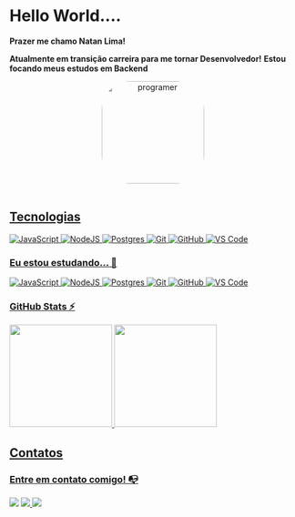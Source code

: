 # Hello World....

**Prazer me chamo Natan Lima!**

**Atualmente em transição carreira para me tornar Desenvolvedor!**
**Estou focando meus estudos em Backend**

<div align="center">
  <a href="https://github.com/natanlimadev">
<img align="center" alt="programer" height="180em" style="border-radius:50px;" src="https://veja.abril.com.br/wp-content/uploads/2016/05/giphy-3-original.gif">
</div>

<br>

## Tecnologias

![JavaScript](https://img.shields.io/badge/javascript-%23323330.svg?style=for-the-badge&logo=javascript&logoColor=%23F7DF1E)
![NodeJS](https://img.shields.io/badge/node.js-6DA55F?style=for-the-badge&logo=node.js&logoColor=white)
![Postgres](https://img.shields.io/badge/postgres-%23316192.svg?style=for-the-badge&logo=postgresql&logoColor=white)
![Git](https://img.shields.io/badge/git-%23F05033.svg?style=for-the-badge&logo=git&logoColor=white)
![GitHub](https://img.shields.io/badge/github-%23121011.svg?style=for-the-badge&logo=github&logoColor=white)
![VS Code](https://img.shields.io/badge/VS%20Code-0078d7.svg?style=for-the-badge&logo=visual-studio-code&logoColor=white)


### Eu estou estudando... 🧩

![JavaScript](https://img.shields.io/badge/javascript-%23323330.svg?style=for-the-badge&logo=javascript&logoColor=%23F7DF1E)
![NodeJS](https://img.shields.io/badge/node.js-6DA55F?style=for-the-badge&logo=node.js&logoColor=white)
![Postgres](https://img.shields.io/badge/postgres-%23316192.svg?style=for-the-badge&logo=postgresql&logoColor=white)
![Git](https://img.shields.io/badge/git-%23F05033.svg?style=for-the-badge&logo=git&logoColor=white)
![GitHub](https://img.shields.io/badge/github-%23121011.svg?style=for-the-badge&logo=github&logoColor=white)
![VS Code](https://img.shields.io/badge/VS%20Code-0078d7.svg?style=for-the-badge&logo=visual-studio-code&logoColor=white)


### GitHub Stats ⚡
<div>
<a href="https://github.com/natanlimadev">
<img height="180em" src="https://github-readme-stats.vercel.app/api/top-langs/?username=natanlimadev&layout=compact&langs_count=7&theme=dracula"/>
<img height="180em" src="https://github-readme-stats.vercel.app/api?username=natanlimadev&show_icons=true&theme=dracula&include_all_commits=true&count_private=true"/>
</div>
 
 ## Contatos

 ### Entre em contato comigo! 📭
<div>
<a href="https://www.linkedin.com/in/natan-guilherme-rocha-lima-099a461a7" target="_blank"><img src="https://img.shields.io/badge/-LinkedIn-%230077B5?style=for-the-badge&logo=linkedin&logoColor=white" target="_blank"></a> 
<a href="https://api.WhatsApp.com/send?phone=5521993029125" target="_blank"><img src=https://img.shields.io/badge/WhatsApp-25D366?style=for-the-badge&logo=whatsapp&logoColor=white target="_blank"/>
<a href="mailto:natanlimadevrj@gmail.com" target="_blank"><img src=https://img.shields.io/badge/Gmail-D14836?style=for-the-badge&logo=gmail&logoColor=white>
</div>

